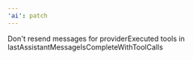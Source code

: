 ```yaml
---
'ai': patch
---
```


Don't resend messages for providerExecuted tools in lastAssistantMessageIsCompleteWithToolCalls
